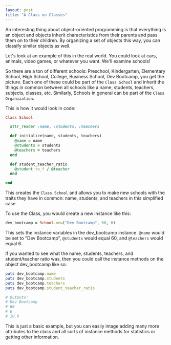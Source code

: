 ```yaml
---
layout: post
title: "A Class on Classes"
---
```


An interesting thing about object-oriented programming is that everything is an object and objects inherit characteristics from their parents and pass them on to their children. By organizing a set of objects this way, you can classify similar objects as well.

Let's look at an example of this in the real world. You could look at cars, animals, video games, or whatever you want. We'll examine schools!

So there are a ton of different schools: Preschool, Kindergarten, Elementary School, High School, College, Business School, Dev Bootcamp, you get the picture. Each one of these could be part of the `Class School` and inherit the things in common between all schools like a name, students, teachers, subjects, classes, etc. Similarly, Schools in general can be part of the `Class Organization`.

This is how it would look in code:

```ruby
Class School

  attr_reader :name, :students, :teachers

  def initialize(name, students, teachers)
    @name = name
    @students = students
    @teachers = teachers
  end

  def student_teacher_ratio
    @student.to_f / @teacher
  end

end
```

This creates the `Class School` and allows you to make new schools with the traits they have in common: name, students, and teachers in this simplified case.

To use the Class, you would create a new instance like this:

```ruby
dev_bootcamp = School.new("Dev Bootcamp", 60, 6)
```

This sets the instance variables in the dev_bootcamp instance. `@name` would be set to "Dev Bootcamp", `@students` would equal 60, and `@teachers` would equal 6.

If you wanted to see what the name, students, teachers, and student/teacher ratio was, then you could call the instance methods on the object dev_bootcamp like so:

```ruby
puts dev_bootcamp.name
puts dev_bootcamp.students
puts dev_bootcamp.teachers
puts dev_bootcamp.student_teacher_ratio

# Outputs:
# Dev Bootcamp
# 60
# 6
# 10.0
```

This is just a basic example, but you can easily image adding many more attributes to the class and all sorts of instance methods for statistics or getting other information.
